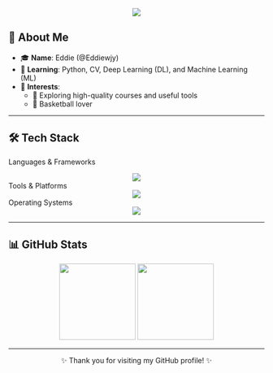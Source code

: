 <p align="center">
<img src="https://capsule-render.vercel.app/api?type=waving&color=timeGradient&height=300&&section=header&text=Hi,There!&fontSize=90&fontAlign=50&fontAlignY=30&desc=I%27m%20Eddie%2C%20a%20normal%20programmer&descAlign=50&descSize=30&descAlignY=60&animation=twinkling" />
</p>

## 👋 About Me
- 🎓 **Name**: Eddie (@Eddiewjy)  
- 🌱 **Learning**: Python, CV, Deep Learning (DL), and Machine Learning (ML)  
- 🎯 **Interests**:  
  - 🚀 Exploring high-quality courses and useful tools  
  - 🏀 Basketball lover  

---

## 🛠 Tech Stack

Languages & Frameworks
<div align="center"> <img src="https://skillicons.dev/icons?i=python,c,pytorch,opencv,js,html,css,nodejs,go,react,vue,ts&theme=dark" /> </div>
Tools & Platforms
<div align="center"> <img src="https://skillicons.dev/icons?i=bash,anaconda,git,github,obsidian,vim,vscode,latex,gcp,md&theme=dark" /> </div>
Operating Systems
<div align="center"> <img src="https://skillicons.dev/icons?i=ubuntu,linux,windows&theme=dark" /> </div>

---

## 📊 GitHub Stats
<div align="center">
  <img src="https://github-readme-stats.vercel.app/api?username=Eddiewjy&show_icons=true&theme=radical&include_all_commits=true" height="150" />
  <img src="https://github-readme-stats.vercel.app/api/top-langs/?username=Eddiewjy&layout=compact&theme=radical&" height="150" />
</div>



---

<div align="center">
✨ Thank you for visiting my GitHub profile! ✨
</div>

<!---
Eddiewjy/Eddiewjy is a ✨ special ✨ repository because its `README.md` (this file) appears on your GitHub profile.
You can click the Preview link to take a look at your changes.
--->
